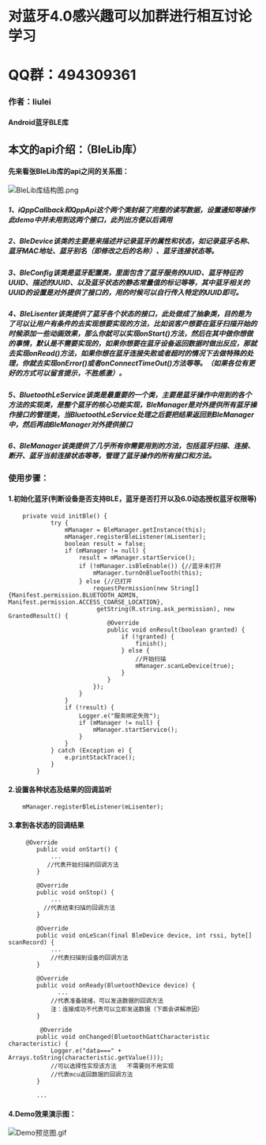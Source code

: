 # 对蓝牙4.0感兴趣可以加群进行相互讨论学习<br>
# QQ群：494309361<br>

### 作者：liulei<br>
#### Android蓝牙BLE库<br>

## 本文的api介绍：（BleLib库）<br>
#### 先来看张BleLib库的api之间的关系图：
![BleLib库结构图.png](http://upload-images.jianshu.io/upload_images/3884117-2c5a0b95cda75158.png?imageMogr2/auto-orient/strip%7CimageView2/2/w/840)
##### 1、iQppCallback和QppApi这个两个类封装了完整的读写数据，设置通知等操作   此demo中并未用到这两个接口，此列出方便以后调用<br>
##### 2、BleDevice该类的主要是来描述并记录蓝牙的属性和状态，如记录蓝牙名称、蓝牙MAC地址、蓝牙别名（即修改之后的名称）、蓝牙连接状态等。<br>
##### 3、BleConfig该类是蓝牙配置类，里面包含了蓝牙服务的UUID、蓝牙特征的UUID、描述的UUID、以及蓝牙状态的静态常量值的标记等等，其中蓝牙相关的UUID的设置是对外提供了接口的，用的时候可以自行传入特定的UUID即可。
##### 4、BleLisenter该类提供了蓝牙各个状态的接口，此处做成了抽象类，目的是为了可以让用户有条件的去实现想要实现的方法，比如说客户想要在蓝牙扫描开始的时候添加一些动画效果，那么你就可以实现onStart()方法，然后在其中做你想做的事情，默认是不需要实现的，如果你想要在蓝牙设备返回数据时做出反应，那就去实现onRead()方法，如果你想在蓝牙连接失败或者超时的情况下去做特殊的处理，你就去实现onError()或者onConnectTimeOut()方法等等。（如果各位有更好的方式可以留言提示，不胜感激）。<br>
##### 5、BluetoothLeService该类是最重要的一个类，主要是蓝牙操作中用到的各个方法的实现类，是整个蓝牙的核心功能实现，BleManager是对外提供所有蓝牙操作接口的管理类，当BluetoothLeService处理之后要把结果返回到BleManager中，然后再由BleManager对外提供接口<br>
##### 6、BleManager该类提供了几乎所有你需要用到的方法，包括蓝牙扫描、连接、断开、蓝牙当前连接状态等等，管理了蓝牙操作的所有接口和方法。<br>

### 使用步骤：
#### 1.初始化蓝牙(判断设备是否支持BLE，蓝牙是否打开以及6.0动态授权蓝牙权限等)<br>


        private void initBle() {
                try {
                    mManager = BleManager.getInstance(this);
                    mManager.registerBleListener(mLisenter);
                    boolean result = false;
                    if (mManager != null) {
                        result = mManager.startService();
                        if (!mManager.isBleEnable()) {//蓝牙未打开
                            mManager.turnOnBlueTooth(this);
                        } else {//已打开
                            requestPermission(new String[]{Manifest.permission.BLUETOOTH_ADMIN, Manifest.permission.ACCESS_COARSE_LOCATION},
                             getString(R.string.ask_permission), new GrantedResult() {
                                @Override
                                public void onResult(boolean granted) {
                                    if (!granted) {
                                        finish();
                                    } else {
                                        //开始扫描
                                        mManager.scanLeDevice(true);
                                    }
                                }
                            });
                        }
                    }
                    if (!result) {
                        Logger.e("服务绑定失败");
                        if (mManager != null) {
                            mManager.startService();
                        }
                    }
                } catch (Exception e) {
                    e.printStackTrace();
                }
            }

#### 2.设置各种状态及结果的回调监听<br>


        mManager.registerBleListener(mLisenter);

#### 3.拿到各状态的回调结果<br>


         @Override
            public void onStart() {
                ...
               //代表开始扫描的回调方法
            }

            @Override
            public void onStop() {
                ...
              //代表结束扫描的回调方法
            }

            @Override
            public void onLeScan(final BleDevice device, int rssi, byte[] scanRecord) {
                ...
                //代表扫描到设备的回调方法
            }

            @Override
            public void onReady(BluetoothDevice device) {
                  ...
                //代表准备就绪，可以发送数据的回调方法
                注：连接成功不代表可以立即发送数据（下面会讲解原因）
            }

             @Override
            public void onChanged(BluetoothGattCharacteristic characteristic) {
                Logger.e("data===" + Arrays.toString(characteristic.getValue()));
                //可以选择性实现该方法   不需要则不用实现
                //代表mcu返回数据的回调方法
            }

            ...

#### 4.Demo效果演示图：<br>

![Demo预览图.gif](http://upload-images.jianshu.io/upload_images/3884117-49f080ad44b60946.gif?imageMogr2/auto-orient/strip)









































